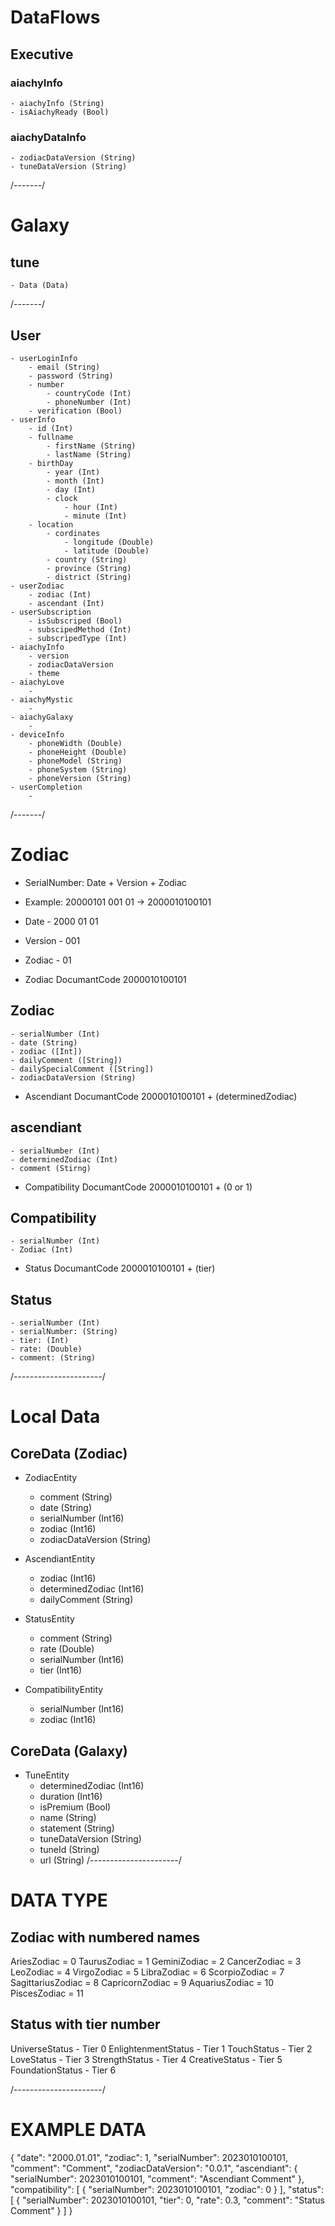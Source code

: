 # DataFlows

## Executive

### aiachyInfo 
    - aiachyInfo (String)
    - isAiachyReady (Bool)

### aiachyDataInfo
    - zodiacDataVersion (String)
    - tuneDataVersion (String)

/-------/

# Galaxy

## tune
    - Data (Data)

/-------/

## User
    - userLoginInfo
        - email (String)
        - password (String)
        - number
            - countryCode (Int)
            - phoneNumber (Int)
        - verification (Bool)
    - userInfo
        - id (Int)
        - fullname
            - firstName (String)
            - lastName (String)
        - birthDay
            - year (Int)
            - month (Int)
            - day (Int)
            - clock 
                - hour (Int)
                - minute (Int)
        - location
            - cordinates 
                - longitude (Double)
                - latitude (Double)
            - country (String)
            - province (String)
            - district (String)
    - userZodiac
        - zodiac (Int)
        - ascendant (Int)
    - userSubscription
        - isSubscriped (Bool)
        - subscipedMethod (Int)
        - subscripedType (Int)
    - aiachyInfo
        - version
        - zodiacDataVersion
        - theme
    - aiachyLove
        -
    - aiachyMystic
        -
    - aiachyGalaxy
        -
    - deviceInfo
        - phoneWidth (Double)
        - phoneHeight (Double)
        - phoneModel (String)
        - phoneSystem (String)
        - phoneVersion (String)
    - userCompletion
        -

/-------/

# Zodiac

- SerialNumber: Date + Version + Zodiac 
- Example: 20000101 001 01 -> 2000010100101

- Date - 2000 01 01
- Version - 001  
- Zodiac - 01

- Zodiac DocumantCode 2000010100101 

## Zodiac
    - serialNumber (Int)
    - date (String)
    - zodiac ([Int])
    - dailyComment ([String])
    - dailySpecialComment ([String])
    - zodiacDataVersion (String)
    
- Ascendiant DocumantCode 2000010100101 + (determinedZodiac)

## ascendiant
    - serialNumber (Int)
    - determinedZodiac (Int)
    - comment (Stirng)

- Compatibility DocumantCode 2000010100101 + (0 or 1)

## Compatibility
    - serialNumber (Int)
    - Zodiac (Int)

- Status DocumantCode 2000010100101 + (tier)

## Status
    - serialNumber (Int)
    - serialNumber: (String)        
    - tier: (Int)
    - rate: (Double)
    - comment: (String)
/----------------------/

# Local Data

## CoreData (Zodiac)
- ZodiacEntity
    - comment (String)
    - date (String)
    - serialNumber (Int16)
    - zodiac (Int16)
    - zodiacDataVersion (String)
    
- AscendiantEntity
    - zodiac (Int16)
    - determinedZodiac (Int16)
    - dailyComment (String)

- StatusEntity
    - comment (String)
    - rate (Double)
    - serialNumber (Int16)
    - tier (Int16)
    
- CompatibilityEntity
    - serialNumber (Int16)
    - zodiac (Int16) 
    
## CoreData (Galaxy)

- TuneEntity
    - determinedZodiac (Int16)
    - duration (Int16)
    - isPremium (Bool)
    - name (String)
    - statement (String)
    - tuneDataVersion (String)
    - tuneId (String)
    - url (String)
/----------------------/

# DATA TYPE

## Zodiac with numbered names

AriesZodiac = 0
TaurusZodiac = 1
GeminiZodiac = 2
CancerZodiac = 3
LeoZodiac = 4
VirgoZodiac = 5
LibraZodiac = 6
ScorpioZodiac = 7
SagittariusZodiac = 8
CapricornZodiac = 9
AquariusZodiac = 10
PiscesZodiac = 11

## Status with tier number

UniverseStatus - Tier 0
EnlightenmentStatus - Tier 1
TouchStatus - Tier 2
LoveStatus - Tier 3
StrengthStatus - Tier 4
CreativeStatus - Tier 5
FoundationStatus - Tier 6

/----------------------/

# EXAMPLE DATA

{
  "date": "2000.01.01",
  "zodiac": 1,
  "serialNumber": 2023010100101,
  "comment": "Comment",
  "zodiacDataVersion": "0.0.1",
  "ascendiant": {
    "serialNumber": 2023010100101,
    "comment": "Ascendiant Comment"
  },
  "compatibility": [
    {
      "serialNumber": 2023010100101,
      "zodiac": 0
    }
  ],
  "status": [
    {
      "serialNumber": 2023010100101,
      "tier": 0,
      "rate": 0.3,
      "comment": "Status Comment"
    }
  ]
}
